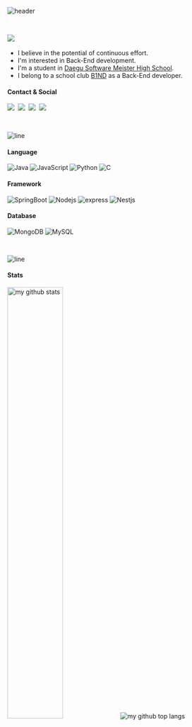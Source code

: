 ![header](https://capsule-render.vercel.app/api?type=rect&color=0:2261A1,100:412189&text=%20%20whitebear05%20%20&fontAlign=20&fontSize=30&textBg=true&desc=I%20wanna%20be%20a%20great%20BACK-END%20DEVELOPER%20and%20CEO.&descAlign=68&descAlignY=50&fontColor=ffffff)

<br>

<p><a href="https://hits.seeyoufarm.com" target="_blank"><img src="https://hits.seeyoufarm.com/api/count/incr/badge.svg?url=https%3A%2F%2Fgithub.com%2Fwhitebear05&count_bg=%2379C83D&title_bg=%23555555&icon=&icon_color=%23E7E7E7&title=hits&edge_flat=true"/></a>&nbsp</p>

- I believe in the potential of continuous effort.
- I'm interested in Back-End development.
- I'm a student in <a href="http://www.dgsw.hs.kr/">Daegu Software Meister High School</a>.
- I belong to a school club <a href="https://b1nd.com/" target="_blank">B1ND</a> as a Back-End developer.

#### Contact & Social
  <p>
  <a href="mailto:woojs0505@naver.com" target="_blank"><img src="http://img.shields.io/badge/naver%20mail-link-03C75A?style=for-the-badge&logo=naver&logoColor=white"/></a>&nbsp
  <a href="https://white-world.tistory.com/" target="_blank"><img src="http://img.shields.io/badge/Tistory-link-36B6FD?style=for-the-badge&logo=t-mobile&logoColor=white&link=https://white-world.tistory.com/"/></a>&nbsp
  <a href="https://www.instagram.com/wbear_theprogrammer/" target="_blank"><img src="https://img.shields.io/badge/Instagram-link-E4405F?style=for-the-badge&logo=Instagram&logoColor=white&link=https://www.instagram.com/wbear_theprogrammer/"/></a>&nbsp
  <a href="https://www.rocketpunch.com/@woojs0505" target="_blank"><img src="https://img.shields.io/badge/rocketpunch-link-4E62FF?style=for-the-badge&logoColor=white&link=https://www.rocketpunch.com/@woojs0505"/></a>&nbsp
  <!-- <a href="https://blog.naver.com/woojs0505/" target="_blank"><img src="http://img.shields.io/badge/NAVER Blog-link-27ae60?style=for-the-badge&logo=Naver&logoColor=white&link=https://blog.naver.com/woojs0505"/></a>&nbsp -->
  </p>

<br>

![line](https://capsule-render.vercel.app/api?type=soft&color=0:2261A1,100:412189&height=10)



#### Language
  ![Java](http://img.shields.io/badge/Java-007396?style=for-the-badge&logo=java&logoColor=white)
  ![JavaScript](http://img.shields.io/badge/JavaSCript-F7DF1E?style=for-the-badge&logo=javascript&logoColor=white)
  ![Python](http://img.shields.io/badge/Python-3776AB?style=for-the-badge&logo=python&logoColor=white)
  ![C](http://img.shields.io/badge/C%20Language-A8B9CC?style=for-the-badge&logo=c&logoColor=white)
  <!-- ![TypeScript](http://img.shields.io/badge/TypeScript-3178C6?style=for-the-badge&logo=typescript&logoColor=white) -->
  
#### Framework
  ![SpringBoot](http://img.shields.io/badge/springboot-6DB33F?style=for-the-badge&logo=springboot&logoColor=white)
  ![Nodejs](http://img.shields.io/badge/Node.js-339933?style=for-the-badge&logo=node.js&logoColor=white)
  ![express](http://img.shields.io/badge/express-000000?style=for-the-badge&logo=express&logoColor=white)
  ![Nestjs](http://img.shields.io/badge/nestjs-E0234E?style=for-the-badge&logo=nestjs&logoColor=white)
  
#### Database
  ![MongoDB](http://img.shields.io/badge/MongoDB-47A248?style=for-the-badge&logo=mongodb&logoColor=white)
  ![MySQL](http://img.shields.io/badge/MySQL-4479A1?style=for-the-badge&logo=mysql&logoColor=white)
  
<br>

![line](https://capsule-render.vercel.app/api?type=soft&color=0:2261A1,100:412189&height=10)

#### Stats

<span>
  <img src="https://github-readme-stats.vercel.app/api?username=whitebear05&theme=dark&show_icons=true&hide_border=true" alt="my github stats" width=50% />
  <img src="https://github-readme-stats.vercel.app/api/top-langs/?username=whitebear05&theme=dark&layout=compact&hide_border=true" alt="my github top langs" />
</span>
